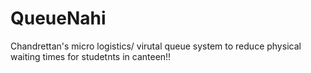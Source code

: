 # QueueNahi
Chandrettan's micro logistics/ virutal queue system to reduce physical waiting times for studetnts in canteen!!
